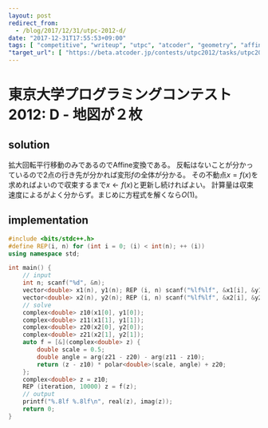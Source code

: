 ```yaml
---
layout: post
redirect_from:
  - /blog/2017/12/31/utpc-2012-d/
date: "2017-12-31T17:55:53+09:00"
tags: [ "competitive", "writeup", "utpc", "atcoder", "geometry", "affine-transformation", "fixed-point" ]
"target_url": [ "https://beta.atcoder.jp/contests/utpc2012/tasks/utpc2012_04" ]
---
```


# 東京大学プログラミングコンテスト2012: D - 地図が２枚

## solution

拡大回転平行移動のみであるのでAffine変換である。
反転はないことが分かっているので$2$点の行き先が分かれば変形$f$の全体が分かる。
その不動点$x = f(x)$を求めればよいので収束するまで$x \gets f(x)$と更新し続ければよい。
計算量は収束速度によるがよく分からず。まじめに方程式を解くなら$O(1)$。


## implementation

``` c++
#include <bits/stdc++.h>
#define REP(i, n) for (int i = 0; (i) < int(n); ++ (i))
using namespace std;

int main() {
    // input
    int n; scanf("%d", &n);
    vector<double> x1(n), y1(n); REP (i, n) scanf("%lf%lf", &x1[i], &y1[i]);
    vector<double> x2(n), y2(n); REP (i, n) scanf("%lf%lf", &x2[i], &y2[i]);
    // solve
    complex<double> z10(x1[0], y1[0]);
    complex<double> z11(x1[1], y1[1]);
    complex<double> z20(x2[0], y2[0]);
    complex<double> z21(x2[1], y2[1]);
    auto f = [&](complex<double> z) {
        double scale = 0.5;
        double angle = arg(z21 - z20) - arg(z11 - z10);
        return (z - z10) * polar<double>(scale, angle) + z20;
    };
    complex<double> z = z10;
    REP (iteration, 10000) z = f(z);
    // output
    printf("%.8lf %.8lf\n", real(z), imag(z));
    return 0;
}
```
